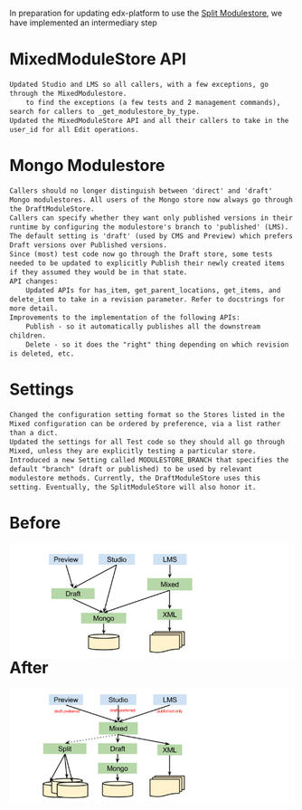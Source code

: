 In preparation for updating edx-platform to use the [Split Modulestore](https://github.com/edx/edx-platform/wiki/Split%3A-the-versioning%2C-structure-saving-DAO), we have implemented an intermediary step 

# MixedModuleStore API
    Updated Studio and LMS so all callers, with a few exceptions, go through the MixedModulestore.
        to find the exceptions (a few tests and 2 management commands), search for callers to _get_modulestore_by_type.
    Updated the MixedModuleStore API and all their callers to take in the user_id for all Edit operations.

# Mongo Modulestore

    Callers should no longer distinguish between 'direct' and 'draft' Mongo modulestores. All users of the Mongo store now always go through the DraftModuleStore.
    Callers can specify whether they want only published versions in their runtime by configuring the modulestore's branch to 'published' (LMS). The default setting is 'draft' (used by CMS and Preview) which prefers Draft versions over Published versions.
    Since (most) test code now go through the Draft store, some tests needed to be updated to explicitly Publish their newly created items if they assumed they would be in that state.
    API changes:
        Updated APIs for has_item, get_parent_locations, get_items, and delete_item to take in a revision parameter. Refer to docstrings for more detail.
    Improvements to the implementation of the following APIs:
        Publish - so it automatically publishes all the downstream children.
        Delete - so it does the "right" thing depending on which revision is deleted, etc.

# Settings

    Changed the configuration setting format so the Stores listed in the Mixed configuration can be ordered by preference, via a list rather than a dict.
    Updated the settings for all Test code so they should all go through Mixed, unless they are explicitly testing a particular store.
    Introduced a new Setting called MODULESTORE_BRANCH that specifies the default "branch" (draft or published) to be used by relevant modulestore methods. Currently, the DraftModuleStore uses this setting. Eventually, the SplitModuleStore will also honor it.

# Before
<img alt="master" src="git-diagrams/mixed_modulestore_before.png" style="float:right">

# After
<img alt="master" src="git-diagrams/mixed_modulestore_after.png" style="float:right">
